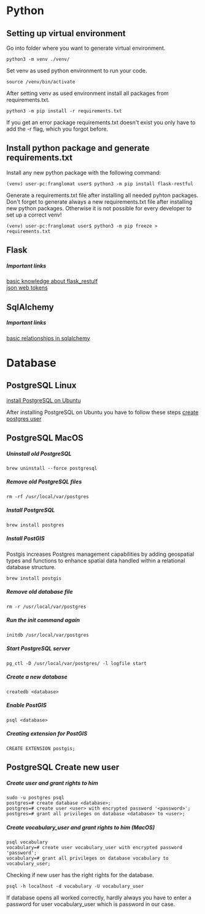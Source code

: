 # Python
## Setting up virtual environment

Go into folder where you want to generate virtual environment.

```console
python3 -m venv ./venv/
```

Set venv as used python environment to run your code.

```console
source /venv/bin/activate
```

After setting venv as used environment install all packages from requirements.txt.

```console
python3 -m pip install -r requirements.txt
```

If you get an error package requirements.txt doesn't exist you only have to add the -r flag, which you forgot before.

## Install python package and generate requirements.txt

Install any new python package with the following command:

```console
(venv) user-pc:franglomat user$ python3 -m pip install flask-restful
```

Generate a requirements.txt file after installing all needed pyhton packages. Don't forget to generate always a new
requirements.txt file after installing new python packages. Otherwise it is not possible for every developer to set up a
correct venv!

```console
(venv) user-pc:franglomat user$ python3 -m pip freeze > requirements.txt
```

## Flask

##### Important links

[basic knowledge about flask_restulf](https://flask-restful.readthedocs.io/en/latest/)\
[json web tokens](https://www.youtube.com/watch?v=WxGBoY5iNXY)

## SqlAlchemy

##### Important links

[basic relationships in sqlalchemy](https://docs.sqlalchemy.org/en/latest/orm/basic_relationships.html)

# Database

## PostgreSQL Linux

[install PostgreSQL on Ubuntu](https://tecadmin.net/install-postgresql-server-on-ubuntu/)

After installing PostgreSQL on Ubuntu you have to follow these steps [create postgres user](#postgresql-create-new-user)


## PostgreSQL MacOS

##### Uninstall old PostgreSQL

```console
brew uninstall --force postgresql
```

##### Remove old PostgreSQL files

```console
rm -rf /usr/local/var/postgres
```

##### Install PostgreSQL

```console
brew install postgres
```

##### Install PostGIS

Postgis increases Postgres management capabilities by adding geospatial types and functions to enhance spatial data 
handled within a relational database structure.

```console
brew install postgis
```

##### Remove old database file

```console
rm -r /usr/local/var/postgres
```

##### Run the init command again

```console
initdb /usr/local/var/postgres
```

##### Start PostgreSQL server

````console
pg_ctl -D /usr/local/var/postgres/ -l logfile start
````

##### Create a new database

```console
createdb <database>
```

##### Enable PostGIS

````console
psql <database>
````

##### Creating extension for PostGIS

````console
CREATE EXTENSION postgis;
````

## PostgreSQL Create new user

##### Create user and grant rights to him

````console
sudo -u postgres psql
postgres=# create database <database>;
postgres=# create user <user> with encrypted password '<password>';
postgres=# grant all privileges on database <database> to <user>;
````

##### Create vocabulary_user and grant rights to him (MacOS)

````console
psql vocabulary
vocabulary=# create user vocabulary_user with encrypted password 'password';
vocabulary=# grant all privileges on database vocabulary to vocabulary_user;
````

Checking if new user has the right rights for the database.

````console
psql -h localhost -d vocabulary -U vocabulary_user
````

If database opens all worked correctly, hardly always you have to enter a password for user vocabulary_user which is 
password in our case.